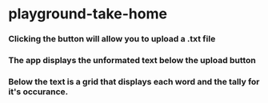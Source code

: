 # playground-take-home

### Clicking the button will allow you to upload a .txt file

### The app displays the unformated text below the upload button

### Below the text is a grid that displays each word and the tally for it's occurance.
